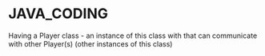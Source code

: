 # JAVA_CODING
Having a Player class - an instance of this class with that can communicate with other Player(s) (other instances of this class)  
